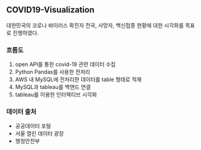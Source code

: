 ## COVID19-Visualization

대한민국의 코로나 바이러스 확진자 전국, 사망자, 백신접종 현황에 대한 시각화를 목표로 진행하였다.

### 흐름도
1. open API를 통한 covid-19 관련 데이터 수집
2. Python Pandas를 사용한 전처리
3. AWS 내 MySQL에 전처리한 데이터를 table 형태로 적재
4. MySQL과 tableau를 백엔드 연결
5. tableau를 이용한 인터렉티브 시각화

### 데이터 출처
- 공공데이터 포털
- 서울 열린 데이터 광장
- 행정안전부
